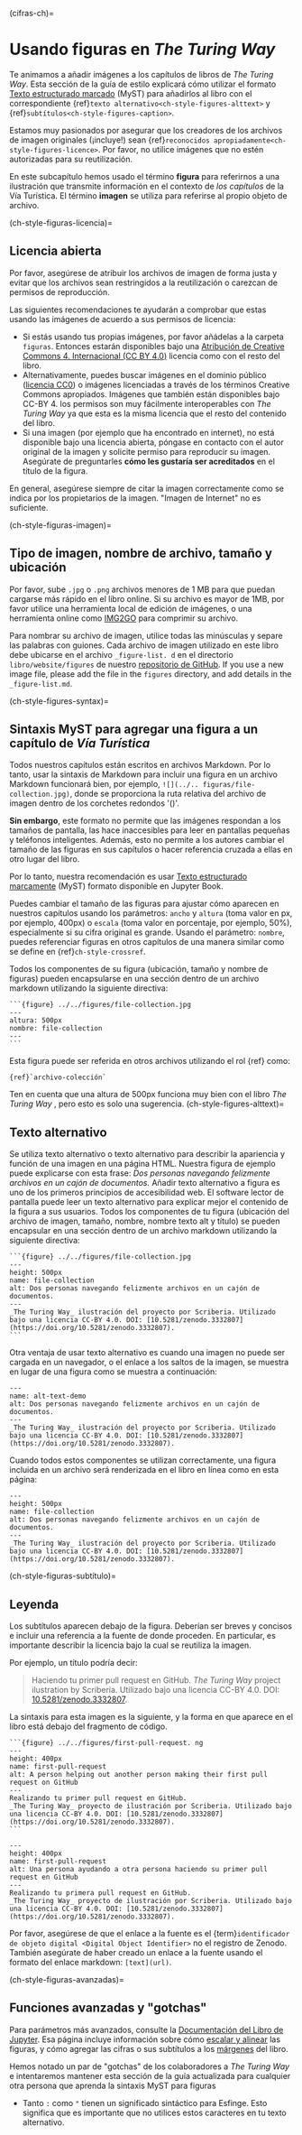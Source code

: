 (cifras-ch)=
# Usando figuras en _The Turing Way_

Te animamos a añadir imágenes a los capítulos de libros de _The Turing Way_. Esta sección de la guía de estilo explicará cómo utilizar el formato [Texto estructurado marcado](https://myst-parser.readthedocs.io/en/latest/) (MyST) para añadirlos al libro con el correspondiente {ref}`texto alternativo<ch-style-figures-alttext>` y {ref}`subtítulos<ch-style-figures-caption>`.

Estamos muy pasionados por asegurar que los creadores de los archivos de imagen originales (¡incluye!) sean {ref}`reconocidos apropiadamente<ch-style-figures-licence>`. Por favor, no utilice imágenes que no estén autorizadas para su reutilización.

En este subcapítulo hemos usado el término **figura** para referirnos a una ilustración que transmite información en el contexto de _los capítulos_ de la Vía Turística. El término **imagen** se utiliza para referirse al propio objeto de archivo.

(ch-style-figuras-licencia)=
## Licencia abierta

Por favor, asegúrese de atribuir los archivos de imagen de forma justa y evitar que los archivos sean restringidos a la reutilización o carezcan de permisos de reproducción.

Las siguientes recomendaciones te ayudarán a comprobar que estas usando las imágenes de acuerdo a sus permisos de licencia:

* Si estás usando tus propias imágenes, por favor añádelas a la carpeta `figuras`. Entonces estarán disponibles bajo una [Atribución de Creative Commons 4. Internacional (CC BY 4.0)](https://creativecommons.org/licenses/by/4.0/deed.ast) licencia como con el resto del libro.
* Alternativamente, puedes buscar imágenes en el dominio público ([licencia CC0](https://creativecommons.org/share-your-work/public-domain/cc0)) o imágenes licenciadas a través de los términos Creative Commons apropiados. Imágenes que también están disponibles bajo CC-BY 4. los permisos son muy fácilmente interoperables con _The Turing Way_ ya que esta es la misma licencia que el resto del contenido del libro.
* Si una imagen (por ejemplo que ha encontrado en internet), no está disponible bajo una licencia abierta, póngase en contacto con el autor original de la imagen y solicite permiso para reproducir su imagen. Asegúrate de preguntarles **cómo les gustaría ser acreditados** en el título de la figura.

En general, asegúrese siempre de citar la imagen correctamente como se indica por los propietarios de la imagen. "Imagen de Internet" no es suficiente.

(ch-style-figuras-imagen)=
## Tipo de imagen, nombre de archivo, tamaño y ubicación

Por favor, sube `.jpg` o `.png` archivos menores de 1 MB para que puedan cargarse más rápido en el libro online. Si su archivo es mayor de 1MB, por favor utilice una herramienta local de edición de imágenes, o una herramienta online como [IMG2GO](https://www.img2go.com/compress-image) para comprimir su archivo.

Para nombrar su archivo de imagen, utilice todas las minúsculas y separe las palabras con guiones. Cada archivo de imagen utilizado en este libro debe ubicarse en el archivo `_figure-list. d` en el directorio `libro/website/figures` de nuestro [repositorio de GitHub](https://github.com/alan-turing-institute/the-turing-way/tree/main/book/website/figures). If you use a new image file, please add the file in the `figures` directory, and add details in the `_figure-list.md`.

(ch-style-figures-syntax)=
## Sintaxis MyST para agregar una figura a un capítulo de _Vía Turística_

Todos nuestros capítulos están escritos en archivos Markdown. Por lo tanto, usar la sintaxis de Markdown para incluir una figura en un archivo Markdown funcionará bien, por ejemplo, `![](../.. figuras/file-collection.jpg)`, donde se proporciona la ruta relativa del archivo de imagen dentro de los corchetes redondos '()'.

**Sin embargo**, este formato no permite que las imágenes respondan a los tamaños de pantalla, las hace inaccesibles para leer en pantallas pequeñas y teléfonos inteligentes. Además, esto no permite a los autores cambiar el tamaño de las figuras en sus capítulos o hacer referencia cruzada a ellas en otro lugar del libro.

Por lo tanto, nuestra recomendación es usar [Texto estructurado marcamente](https://myst-parser.readthedocs.io/en/latest/) (MyST) formato disponible en Jupyter Book.

Puedes cambiar el tamaño de las figuras para ajustar cómo aparecen en nuestros capítulos usando los parámetros: `ancho` y `altura` (toma valor en px, por ejemplo, 400px) o `escala` (toma valor en porcentaje, por ejemplo, 50%), especialmente si su cifra original es grande. Usando el parámetro: `nombre`, puedes referenciar figuras en otros capítulos de una manera similar como se define en {ref}`ch-style-crossref`.

Todos los componentes de su figura (ubicación, tamaño y nombre de figuras) pueden encapsularse en una sección dentro de un archivo markdown utilizando la siguiente directiva:

````
```{figure} ../../figures/file-collection.jpg
---
altura: 500px
nombre: file-collection
---
```
````
Esta figura puede ser referida en otros archivos utilizando el rol {ref} como:

```
{ref}`archivo-colección`
```
Ten en cuenta que una altura de 500px funciona muy bien con el libro _The Turing Way_ , pero esto es solo una sugerencia.
(ch-style-figures-alttext)=
## Texto alternativo
Se utiliza texto alternativo o texto alternativo para describir la apariencia y función de una imagen en una página HTML. Nuestra figura de ejemplo puede explicarse con esta frase: *Dos personas navegando felizmente archivos en un cajón de documentos.*
Añadir texto alternativo a figura es uno de los primeros principios de accesibilidad web. El software lector de pantalla puede leer un texto alternativo para explicar mejor el contenido de la figura a sus usuarios.
Todos los componentes de tu figura (ubicación del archivo de imagen, tamaño, nombre, nombre texto alt y título) se pueden encapsular en una sección dentro de un archivo markdown utilizando la siguiente directiva:

````
```{figure} ../../figures/file-collection.jpg
---
height: 500px
name: file-collection
alt: Dos personas navegando felizmente archivos en un cajón de documentos.
---
_The Turing Way_ ilustración del proyecto por Scriberia. Utilizado bajo una licencia CC-BY 4.0. DOI: [10.5281/zenodo.3332807](https://doi.org/10.5281/zenodo.3332807).
```
````
Otra ventaja de usar texto alternativo es cuando una imagen no puede ser cargada en un navegador, o el enlace a los saltos de la imagen, se muestra en lugar de una figura como se muestra a continuación:

```{figure} ../../figures/alt-text-demo.png
---
name: alt-text-demo
alt: Dos personas navegando felizmente archivos en un cajón de documentos.
---
_The Turing Way_ ilustración del proyecto por Scriberia. Utilizado bajo una licencia CC-BY 4.0. DOI: [10.5281/zenodo.3332807](https://doi.org/10.5281/zenodo.3332807).
```

Cuando todos estos componentes se utilizan correctamente, una figura incluida en un archivo será renderizada en el libro en línea como en esta página:

```{figure} ../../figures/file-collection.jpg
---
height: 500px
name: file-collection
alt: Dos personas navegando felizmente archivos en un cajón de documentos.
---
_The Turing Way_ ilustración del proyecto por Scriberia. Utilizado bajo una licencia CC-BY 4.0. DOI: [10.5281/zenodo.3332807](https://doi.org/10.5281/zenodo.3332807).
```

(ch-style-figuras-subtítulo)=
## Leyenda

Los subtítulos aparecen debajo de la figura. Deberían ser breves y concisos e incluir una referencia a la fuente de donde proceden. En particular, es importante describir la licencia bajo la cual se reutiliza la imagen.

Por ejemplo, un título podría decir:

> Haciendo tu primer pull request en GitHub. _The Turing Way_ project ilustration by Scriberia. Utilizado bajo una licencia CC-BY 4.0. DOI: [10.5281/zenodo.3332807](https://doi.org/10.5281/zenodo.3332807).

La sintaxis para esta imagen es la siguiente, y la forma en que aparece en el libro está debajo del fragmento de código.

````
```{figure} ../../figures/first-pull-request. ng
---
height: 400px
name: first-pull-request
alt: A person helping out another person making their first pull request on GitHub
---
Realizando tu primer pull request en GitHub.
_The Turing Way_ proyecto de ilustración por Scriberia. Utilizado bajo una licencia CC-BY 4.0. DOI: [10.5281/zenodo.3332807](https://doi.org/10.5281/zenodo.3332807).
```
````

```{figure} ../../figures/first-pull-request.png
---
height: 400px
name: first-pull-request
alt: Una persona ayudando a otra persona haciendo su primer pull request en GitHub
---
Realizando tu primera pull request en GitHub.
_The Turing Way_ proyecto de ilustración por Scriberia. Utilizado bajo una licencia CC-BY 4.0. DOI: [10.5281/zenodo.3332807](https://doi.org/10.5281/zenodo.3332807).
```

Por favor, asegúrese de que el enlace a la fuente es el {term}`identificador de objeto digital <Digital Object Identifier>` no el registro de Zenodo. También asegúrate de haber creado un enlace a la fuente usando el formato del enlace markdown: `[text](url)`.

(ch-style-figuras-avanzadas)=
## Funciones avanzadas y "gotchas"

Para parámetros más avanzados, consulte la [Documentación del Libro de Jupyter](https://jupyterbook.org/content/figures.html). Esa página incluye información sobre cómo [escalar y alinear](https://jupyterbook.org/content/figures.html#figure-scaling-and-aligning) las figuras, y cómo agregar las cifras o sus subtítulos a los [márgenes](https://jupyterbook.org/content/figures.html#margin-captions-and-figures) del libro.

Hemos notado un par de "gotchas" de los colaboradores a _The Turing Way_ e intentaremos mantener esta sección de la guía actualizada para cualquier otra persona que aprenda la sintaxis MyST para figuras

* Tanto `:` como `"` tienen un significado sintáctico para Esfinge. Esto significa que es importante que no utilices estos caracteres en tu texto alternativo.
